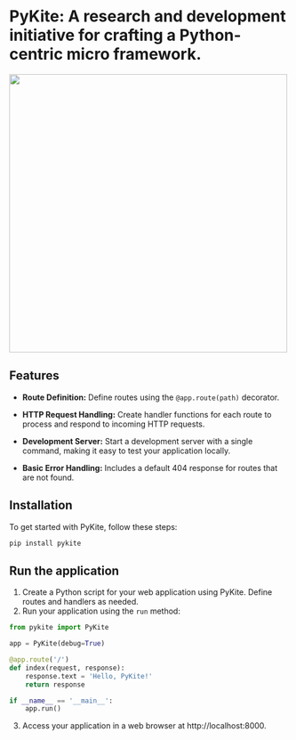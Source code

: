 # PyKite: A research and development initiative for crafting a Python-centric micro framework.

[//]: # (![Pykite, the Python framework]&#40;./extras/yellow-kite.png&#41;)
<img src="./extras/yellow-kite.png" height="500">


## Features

- **Route Definition:** Define routes using the `@app.route(path)` decorator.

- **HTTP Request Handling:** Create handler functions for each route to process and respond to incoming HTTP requests.

- **Development Server:** Start a development server with a single command, making it easy to test your application locally.

- **Basic Error Handling:** Includes a default 404 response for routes that are not found.


## Installation
To get started with PyKite, follow these steps:
```bash
pip install pykite
```
## Run the application
1. Create a Python script for your web application using PyKite. Define routes and handlers as needed.
2. Run your application using the `run` method:
```python
from pykite import PyKite

app = PyKite(debug=True)

@app.route('/')
def index(request, response):
    response.text = 'Hello, PyKite!'
    return response

if __name__ == '__main__':
    app.run()

```
3. Access your application in a web browser at http://localhost:8000.




